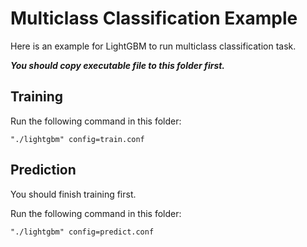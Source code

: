 Multiclass Classification Example
=================================

Here is an example for LightGBM to run multiclass classification task.

***You should copy executable file to this folder first.***

Training
--------

Run the following command in this folder:

```
"./lightgbm" config=train.conf
```

Prediction
----------

You should finish training first.

Run the following command in this folder:

```
"./lightgbm" config=predict.conf
```
